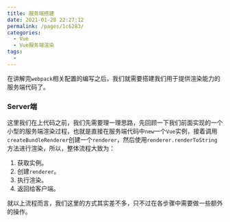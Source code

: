 ```yaml
---
title: 服务端搭建
date: 2021-01-28 22:27:12
permalink: /pages/1c6283/
categories:
  - Vue
  - Vue服务端渲染
tags:
  - 
---
```


在讲解完`webpack`相关配置的编写之后，我们就需要搭建我们用于提供渲染能力的服务端代码了。

### Server端

这里我们在上代码之前，我们先需要理一理思路，先回顾一下我们前面实现的一个小型的服务端渲染过程，也就是直接在服务端代码中`new`一个`Vue`实例，接着调用`createBundleRenderer`创建一个`renderer`，然后使用`renderer.renderToString`方法进行渲染，所以，整体流程大致为：

1. 获取实例。
2. 创建`renderer`。
3. 执行渲染。
4. 返回给客户端。

就以上流程而言，我们这里的方式其实差不多，只不过在各步骤中需要做一些额外的操作。